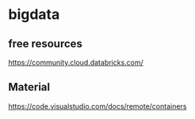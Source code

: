 # bigdata

## free resources

https://community.cloud.databricks.com/


## Material
https://code.visualstudio.com/docs/remote/containers
